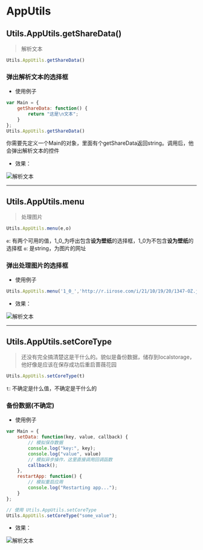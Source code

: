 # AppUtils

## Utils.AppUtils.getShareData()

> 解析文本

```javascript
Utils.AppUtils.getShareData()
```

### 弹出解析文本的选择框

- 使用例子

```javascript
var Main = {
    getShareData: function() {
        return "这是\n文本";
    }
};
Utils.AppUtils.getShareData()
```

你需要先定义一个Main的对象，里面有个getShareData返回string。调用后，他会弹出解析文本的控件

- 效果：

![解析文本](https://static.codemao.cn/i/24/4/17/17/5120-ZA.png)

---

## Utils.AppUtils.menu

> 处理图片

```javascript
Utils.AppUtils.menu(e,o)
```

```e```: 有两个可用的值，1_0_为呼出包含**设为壁纸**的选择框，1_0为不包含**设为壁纸**的选择框
```o```: 是string，为图片的网址

### 弹出处理图片的选择框

- 使用例子

```javascript
Utils.AppUtils.menu('1_0_','http://r.iirose.com/i/21/10/19/20/1347-OZ.jpg#e')
```

- 效果：

![解析文本](https://static.codemao.cn/i/24/4/17/21/3947-ZD.png)

---

## Utils.AppUtils.setCoreType

> 还没有完全搞清楚这是干什么的。貌似是备份数据，储存到localstorage，他好像是应该在保存成功后重启蔷薇花园

```javascript
Utils.AppUtils.setCoreType(t)
```

```t```: 不确定是什么值，不确定是干什么的

### 备份数据(不确定)

- 使用例子

```javascript
var Main = {
    setData: function(key, value, callback) {
        // 模拟保存数据
        console.log("key:", key);
        console.log("value", value)
        // 模拟异步操作，这里直接调用回调函数
        callback();
    },
    restartApp: function() {
        // 模拟重启应用
        console.log("Restarting app...");
    }
};

// 使用 Utils.AppUtils.setCoreType
Utils.AppUtils.setCoreType("some_value");
```

- 效果：

![解析文本](http://r.iirose.com/i/24/4/17/22/1653-D8.png)